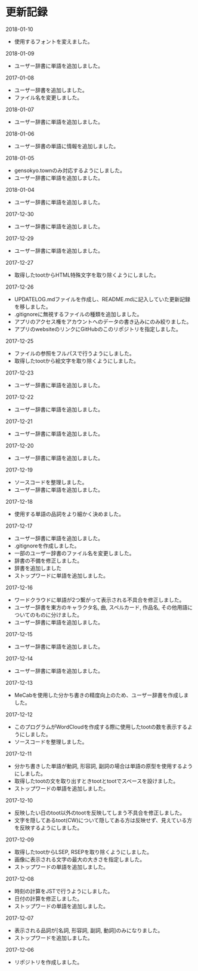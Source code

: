 # 更新記録

2018-01-10
- 使用するフォントを変えました。

2018-01-09
- ユーザー辞書に単語を追加しました。

2017-01-08
- ユーザー辞書を追加しました。
- ファイル名を変更しました。

2018-01-07
- ユーザー辞書に単語を追加しました。

2018-01-06
- ユーザー辞書の単語に情報を追加しました。

2018-01-05
- gensokyo.townのみ対応するようにしました。
- ユーザー辞書に単語を追加しました。

2018-01-04
- ユーザー辞書に単語を追加しました。

2017-12-30
- ユーザー辞書に単語を追加しました。

2017-12-29
- ユーザー辞書に単語を追加しました。

2017-12-27
- 取得したtootからHTML特殊文字を取り除くようにしました。

2017-12-26
- UPDATELOG.mdファイルを作成し、README.mdに記入していた更新記録を移しました。
- .gitignoreに無視するファイルの種類を追加しました。
- アプリのアクセス権をアカウントへのデータの書き込みにのみ絞りました。
- アプリのwebsiteのリンクにGitHubのこのリポジトリを指定しました。

2017-12-25
- ファイルの参照をフルパスで行うようにしました。
- 取得したtootから絵文字を取り除くようにしました。

2017-12-23
- ユーザー辞書に単語を追加しました。

2017-12-22
- ユーザー辞書に単語を追加しました。

2017-12-21
- ユーザー辞書に単語を追加しました。

2017-12-20
- ユーザー辞書に単語を追加しました。

2017-12-19
- ソースコードを整理しました。
- ユーザー辞書に単語を追加しました。

2017-12-18
- 使用する単語の品詞をより細かく決めました。

2017-12-17
- ユーザー辞書に単語を追加しました。
- .gitignoreを作成しました。
- 一部のユーザー辞書のファイル名を変更しました。
- 辞書の不備を修正しました。
- 辞書を追加しました
- ストップワードに単語を追加しました。

2017-12-16
- ワードクラウドに単語が2つ繋がって表示される不具合を修正しました。
- ユーザー辞書を東方のキャラクタ名, 曲, スペルカード, 作品名, その他用語についてのものに分けました。
- ユーザー辞書に単語を追加しました。

2017-12-15
- ユーザー辞書に単語を追加しました。

2017-12-14
- ユーザー辞書に単語を追加しました。

2017-12-13
- MeCabを使用した分かち書きの精度向上のため、ユーザー辞書を作成しました。

2017-12-12
- このプログラムがWordCloudを作成する際に使用したtootの数を表示するようにしました。
- ソースコードを整理しました。

2017-12-11
- 分かち書きした単語が動詞, 形容詞, 副詞の場合は単語の原型を使用するようにしました。
- 取得したtootの文を取り出すときtootとtootでスペースを設けました。
- ストップワードの単語を追加しました。

2017-12-10
- 反映したい日のtoot以外のtootを反映してしまう不具合を修正しました。
- 文字を隠してあるtoot(CW)について隠してある方は反映せず、見えている方を反映するようにしました。

2017-12-09
- 取得したtootからLSEP, RSEPを取り除くようにしました。
- 画像に表示される文字の最大の大きさを指定しました。
- ストップワードの単語を追加しました。

2017-12-08
- 時刻の計算をJSTで行うようにしました。
- 日付の計算を修正しました。
- ストップワードの単語を追加しました。

2017-12-07
- 表示される品詞が[名詞, 形容詞, 副詞, 動詞]のみになりました。
- ストップワードを追加しました。

2017-12-06
- リポジトリを作成しました。
